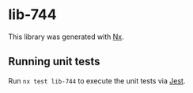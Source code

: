 # lib-744

This library was generated with [Nx](https://nx.dev).

## Running unit tests

Run `nx test lib-744` to execute the unit tests via [Jest](https://jestjs.io).
